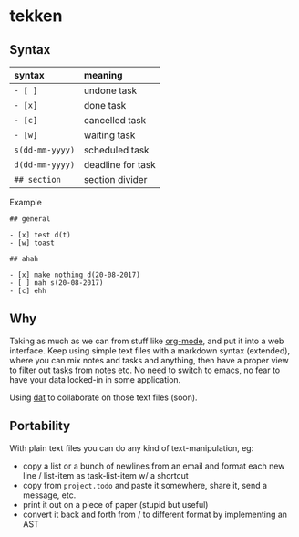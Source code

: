 tekken
======

## Syntax

| syntax             | meaning           |                            
|:--                 |:--                |
| `- [ ]`            | undone task       |
| `- [x]`            | done task         |
| `- [c]`            | cancelled task    |
| `- [w]`            | waiting task      |
| `s(dd-mm-yyyy)`    | scheduled task    |
| `d(dd-mm-yyyy)`    | deadline for task |
| `## section`       | section divider   |

Example

```
## general

- [x] test d(t)
- [w] toast

## ahah

- [x] make nothing d(20-08-2017)
- [ ] nah s(20-08-2017)
- [c] ehh
```

## Why

Taking as much as we can from stuff like [org-mode](https://orgmode.org), and put it into a web interface. Keep using simple text files with a markdown syntax (extended), where you can mix notes and tasks and anything, then have a proper view to filter out tasks from notes etc. No need to switch to emacs, no fear to have your data locked-in in some application.

Using [dat](https://datproject.org) to collaborate on those text files (soon).
 
## Portability

With plain text files you can do any kind of text-manipulation, eg:

- copy a list or a bunch of newlines from an email and format each new line / list-item as task-list-item w/ a shortcut
- copy from `project.todo` and paste it somewhere, share it, send a message, etc.
- print it out on a piece of paper (stupid but useful)
- convert it back and forth from / to different format by implementing an AST